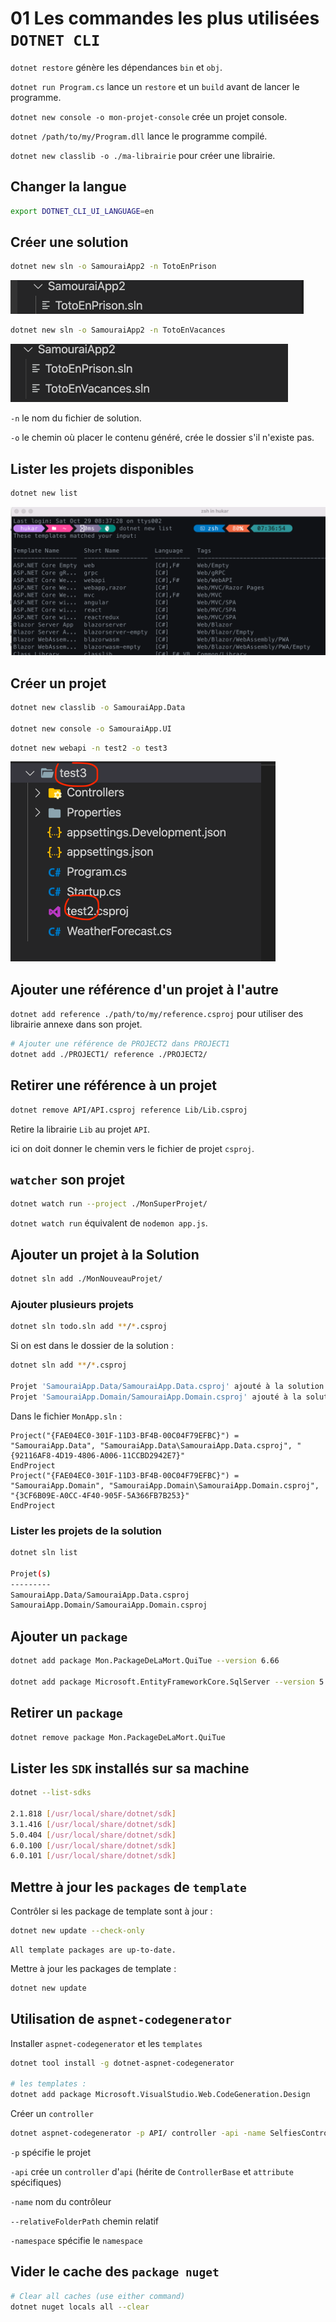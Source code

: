 # 01 Les commandes les plus utilisées `DOTNET CLI`

`dotnet restore` génère les dépendances `bin` et `obj`.

`dotnet run Program.cs` lance un `restore` et un `build` avant de lancer le programme.

`dotnet new console -o mon-projet-console` crée un projet console.

`dotnet /path/to/my/Program.dll` lance le programme compilé.

`dotnet new classlib -o ./ma-librairie` pour créer une librairie.



## Changer la langue

```bash
export DOTNET_CLI_UI_LANGUAGE=en
```



## Créer une solution

```bash
dotnet new sln -o SamouraiApp2 -n TotoEnPrison
```

<img src="assets/toto-en-vacances.png" alt="toto-en-vacances" style="zoom:50%;" />

```bash
dotnet new sln -o SamouraiApp2 -n TotoEnVacances
```

<img src="assets/toto-en-prison.png" alt="toto-en-prison" style="zoom:50%;" />

`-n` le nom du fichier de solution.

`-o` le chemin où placer le contenu généré, crée le dossier s'il n'existe pas.



## Lister les projets disponibles

```bash
dotnet new list
```

<img src="assets/dotnet-new-list-iterm.png" alt="dotnet-new-list-iterm" style="zoom:50%;" />



## Créer un projet

```bash
dotnet new classlib -o SamouraiApp.Data

dotnet new console -o SamouraiApp.UI
```



```bash
dotnet new webapi -n test2 -o test3
```

<img src="assets/dotnet-cli-namming-new.png" alt="dotnet-cli-namming-new" style="zoom:50%;" />



## Ajouter une référence d'un projet à l'autre

`dotnet add reference ./path/to/my/reference.csproj` pour utiliser des librairie annexe dans son projet.

```bash
# Ajouter une référence de PROJECT2 dans PROJECT1
dotnet add ./PROJECT1/ reference ./PROJECT2/
```



## Retirer une référence à un projet

```bash
dotnet remove API/API.csproj reference Lib/Lib.csproj
```

Retire la librairie `Lib` au projet `API`.

ici on doit donner le chemin vers le fichier de projet `csproj`.



## `watcher` son projet

```bash
dotnet watch run --project ./MonSuperProjet/
```

`dotnet watch run` équivalent de `nodemon app.js`.



## Ajouter un projet à la Solution

```bash
dotnet sln add ./MonNouveauProjet/
```



### Ajouter plusieurs projets

```bash
dotnet sln todo.sln add **/*.csproj
```

Si on est dans le dossier de la solution :

```bash
dotnet sln add **/*.csproj

Projet 'SamouraiApp.Data/SamouraiApp.Data.csproj' ajouté à la solution.
Projet 'SamouraiApp.Domain/SamouraiApp.Domain.csproj' ajouté à la solution.
```

Dans le fichier `MonApp.sln` :

```
Project("{FAE04EC0-301F-11D3-BF4B-00C04F79EFBC}") = "SamouraiApp.Data", "SamouraiApp.Data\SamouraiApp.Data.csproj", "{92116AF8-4D19-4806-A006-11CCBD2942E7}"
EndProject
Project("{FAE04EC0-301F-11D3-BF4B-00C04F79EFBC}") = "SamouraiApp.Domain", "SamouraiApp.Domain\SamouraiApp.Domain.csproj", "{3CF6B09E-A0CC-4F40-905F-5A366FB7B253}"
EndProject
```



### Lister les projets de la solution

```bash
dotnet sln list

Projet(s)
---------
SamouraiApp.Data/SamouraiApp.Data.csproj
SamouraiApp.Domain/SamouraiApp.Domain.csproj
```



## Ajouter un `package`

```bash
dotnet add package Mon.PackageDeLaMort.QuiTue --version 6.66

dotnet add package Microsoft.EntityFrameworkCore.SqlServer --version 5.0.4
```



## Retirer un `package`

```bash
dotnet remove package Mon.PackageDeLaMort.QuiTue
```



## Lister les `SDK` installés sur sa machine

```bash
dotnet --list-sdks

2.1.818 [/usr/local/share/dotnet/sdk]
3.1.416 [/usr/local/share/dotnet/sdk]
5.0.404 [/usr/local/share/dotnet/sdk]
6.0.100 [/usr/local/share/dotnet/sdk]
6.0.101 [/usr/local/share/dotnet/sdk]
```



## Mettre à jour les `packages` de `template`

Contrôler si les package de template sont à jour :

```bash
dotnet new update --check-only
```

```
All template packages are up-to-date.
```

Mettre à jour les packages de template :

```bash
dotnet new update
```



## Utilisation de `aspnet-codegenerator`

Installer `aspnet-codegenerator` et les `templates`

```bash
dotnet tool install -g dotnet-aspnet-codegenerator

# les templates :
dotnet add package Microsoft.VisualStudio.Web.CodeGeneration.Design
```

Créer un `controller`

```bash
dotnet aspnet-codegenerator -p API/ controller -api -name SelfiesController --relativeFolderPath Controllers -namespace Selfies.API.Controllers
```

`-p` spécifie le projet

`-api` crée un `controller` d'`api` (hérite de `ControllerBase` et `attribute` spécifiques)

`-name` nom du contrôleur

`--relativeFolderPath` chemin relatif

`-namespace` spécifie le `namespace`



## Vider le cache des `package nuget`

```bash
# Clear all caches (use either command)
dotnet nuget locals all --clear
```

